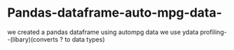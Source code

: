 # Pandas-dataframe-auto-mpg-data-
we created a pandas dataframe using autompg data
we use ydata profiling--(libary)(converts ? to data types)
